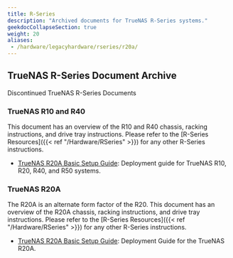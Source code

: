 ```yaml
---
title: R-Series
description: "Archived documents for TrueNAS R-Series systems."
geekdocCollapseSection: true
weight: 20
aliases:
 - /hardware/legacyhardware/rseries/r20a/
---
```


## TrueNAS R-Series Document Archive

Discontinued TrueNAS R-Series Documents

### TrueNAS R10 and R40

This document has an overview of the R10 and R40 chassis, racking instructions, and drive tray instructions. Please refer to the [R-Series Resources]({{< ref "/Hardware/RSeries" >}}) for any other R-Series instructions.

* <a href="https://www.truenas.com/docs/files/RSeriesBSG1.32.pdf" download>TrueNAS R20A Basic Setup Guide</a>: Deployment guide for TrueNAS R10, R20, R40, and R50 systems.

### TrueNAS R20A

The R20A is an alternate form factor of the R20. This document has an overview of the R20A chassis, racking instructions, and drive tray instructions. Please refer to the [R-Series Resources]({{< ref "/Hardware/RSeries" >}}) for any other R-Series instructions.

* <a href="https://www.truenas.com/docs/files/R20A1.1.pdf" download>TrueNAS R20A Basic Setup Guide</a>: Deployment Guide for the TrueNAS R20A.
